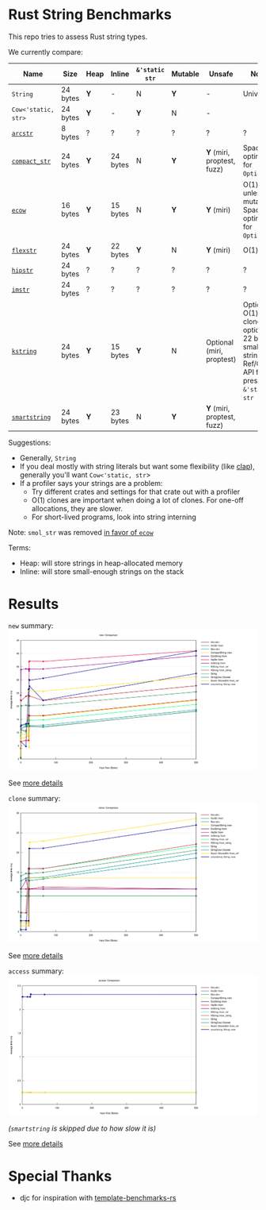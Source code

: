 # Rust String Benchmarks

This repo tries to assess Rust string types.

We currently compare:

Name                                                  | Size     | Heap  | Inline   | `&'static str` | Mutable | Unsafe | Notes
------------------------------------------------------|----------|-------|----------|----------------|---------|--------|-----
`String`                                              | 24 bytes | **Y** | \-       | N              | **Y**   | \-     | Universal
`Cow<'static, str>`                                   | 24 bytes | **Y** | \-       | **Y**          | N       | \-     |
[`arcstr`](https://crates.io/crates/arcstr)           | 8 bytes  | ?     | ?        | ?              | ?       | ?  | ?
[`compact_str`](https://crates.io/crates/compact_str) | 24 bytes | **Y** | 24 bytes | N              | **Y**   | **Y** (miri, proptest, fuzz)  | Space optimized for `Option<_>`
[`ecow`](https://crates.io/crates/ecow)               | 16 bytes | **Y** | 15 bytes | N              | **Y**   | **Y** (miri) | O(1) clone unless mutated, Space optimized for `Option<_>`
[`flexstr`](https://crates.io/crates/flexstr)         | 24 bytes | **Y** | 22 bytes | **Y**          | N       | **Y** (miri) | O(1) clone
[`hipstr`](https://crates.io/crates/hipstr)           | 24 bytes | ?     | ?        | ?              | ?       | ?  | ?
[`imstr`](https://crates.io/crates/imstr)             | 24 bytes | ?     | ?        | ?              | ?       | ?  | ?
[`kstring`](https://crates.io/crates/kstring)         | 24 bytes | **Y** | 15 bytes | **Y**          | N       | Optional (miri, proptest)  | Optional O(1) clone, optional 22 byte small string, Ref/Cow API for preserving `&'static str`
[`smartstring`](https://crates.io/crates/smartstring) | 24 bytes | **Y** | 23 bytes | N              | **Y**   | **Y** (miri, proptest, fuzz)  |

Suggestions:
- Generally, `String`
- If you deal mostly with string literals but want some flexibility (like
  [clap](https://github.com/clap-rs/clap/)), generally you'll want
  `Cow<'static, str`>
- If a profiler says your strings are a problem:
  - Try different crates and settings for that crate out with a profiler
  - O(1) clones are important when doing a lot of clones.  For one-off allocations, they are slower.
  - For short-lived programs, look into string interning

Note: `smol_str` was removed [in favor of `ecow`](https://www.reddit.com/r/rust/comments/117ksvr/ecow_compact_cloneonwrite_vector_and_string/j9eh35d/)

Terms:
- Heap: will store strings in heap-allocated memory
- Inline: will store small-enough strings on the stack

# Results

`new` summary:
[![`new`](runs/2023-08-17/new/report/lines.svg)](https://htmlpreview.github.io/?https://github.com/epage/string-benchmarks-rs/blob/master/runs/2023-08-17/new/report/index.html)

See [more details](https://htmlpreview.github.io/?https://github.com/epage/string-benchmarks-rs/blob/master/runs/2023-08-17/new/report/index.html)

`clone` summary:
[![`clone`](runs/2023-08-17/clone/report/lines.svg)](https://htmlpreview.github.io/?https://github.com/epage/string-benchmarks-rs/blob/master/runs/2023-08-17/clone/report/index.html)

See [more details](https://htmlpreview.github.io/?https://github.com/epage/string-benchmarks-rs/blob/master/runs/2023-08-17/clone/report/index.html)

`access` summary:
[![`access`](runs/2023-08-17/access/report/lines.svg)](https://htmlpreview.github.io/?https://github.com/epage/string-benchmarks-rs/blob/master/runs/2023-08-17/access/report/index.html)

*(`smartstring` is skipped due to how slow it is)*

See [more details](https://htmlpreview.github.io/?https://github.com/epage/string-benchmarks-rs/blob/master/runs/2023-08-17/access/report/index.html)

# Special Thanks

- djc for inspiration with [template-benchmarks-rs](https://github.com/djc/template-benchmarks-rs)
